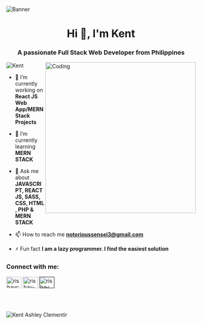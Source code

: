 ![Banner](https://res.cloudinary.com/superfolio/image/upload/v1620689979/68747470733a2f2f692e70696e696d672e636f6d2f6f726967696e616c732f63362f33332f63322f63363333633230656465383266306530636564376435373064626533613166332e676966_yjuh2s.gif)
<h1 align="center">Hi 👋, I'm Kent </h1>
<h3 align="center">A passionate Full Stack Web Developer from Philippines </h3>
<img align="right" alt="Coding" width="400" src="https://cdn.dribbble.com/users/1162077/screenshots/3848914/programmer.gif">


<p align="left"> <img src="https://komarev.com/ghpvc/?username=rishavchanda&label=Profile%20views&color=0e75b6&style=flat" alt="Kent" /> </p>


- 🔭 I’m currently working on **React JS Web App/MERN Stack Projects**

- 🌱 I’m currently learning **MERN STACK**

- 💬 Ask me about **JAVASCRIPT, REACT JS, SASS, CSS, HTML , PHP & MERN STACK**

- 📫 How to reach me **notorioussensei3@gmail.com**

- ⚡ Fun fact **I am a lazy programmer. I find the easiest solution**

<h3 align="left">Connect with me:</h3>
<p align="left">
<a href="https://twitter.com/NotoriousSenpei" target="blank"><img align="center" src="https://raw.githubusercontent.com/rahuldkjain/github-profile-readme-generator/master/src/images/icons/Social/twitter.svg" alt="rishavchanda" height="30" width="40" /></a>
<a href="https://www.linkedin.com/in/kent-ashley-clementir-776090217/" target="blank"><img align="center" src="https://raw.githubusercontent.com/rahuldkjain/github-profile-readme-generator/master/src/images/icons/Social/linked-in-alt.svg" alt="rishav-chanda-b89a791b3" height="30" width="40" /></a>
<a href="" target="blank"><img align="center" src="https://raw.githubusercontent.com/rahuldkjain/github-profile-readme-generator/master/src/images/icons/Social/youtube.svg" alt="rishav chanda" height="30" width="40" /></a>
</p>
<br>
<br>



   ![Kent Ashley Clementir](https://github-readme-stats.vercel.app/api?username=MasterKent11&show_icons=true&theme=transparent)

